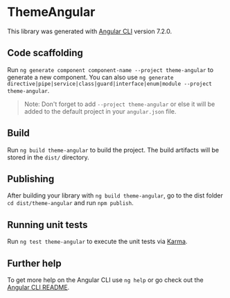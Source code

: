 # ThemeAngular

This library was generated with [Angular CLI](https://github.com/angular/angular-cli) version 7.2.0.

## Code scaffolding

Run `ng generate component component-name --project theme-angular` to generate a new component. You can also use `ng generate directive|pipe|service|class|guard|interface|enum|module --project theme-angular`.
> Note: Don't forget to add `--project theme-angular` or else it will be added to the default project in your `angular.json` file. 

## Build

Run `ng build theme-angular` to build the project. The build artifacts will be stored in the `dist/` directory.

## Publishing

After building your library with `ng build theme-angular`, go to the dist folder `cd dist/theme-angular` and run `npm publish`.

## Running unit tests

Run `ng test theme-angular` to execute the unit tests via [Karma](https://karma-runner.github.io).

## Further help

To get more help on the Angular CLI use `ng help` or go check out the [Angular CLI README](https://github.com/angular/angular-cli/blob/master/README.md).
